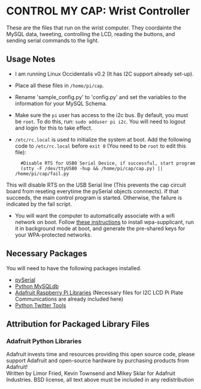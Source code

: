 CONTROL MY CAP: Wrist Controller
================================
These are the files that run on the wrist computer. They coordainte the MySQL data, tweeting, controlling the LCD, reading the buttons, and sending serial commands to the light. 

Usage Notes
-----------
* I am running Linux Occidentalis v0.2 (It has I2C support already set-up).
* Place all these files in `/home/pi/cap`.
* Rename 'sample_config.py' to 'config.py' and set the variables to the information for your MySQL Schema.  
* Make sure the `pi` user has access to the i2c bus.  By default, you must be `root`. To do this, run: `sudo adduser pi i2c`. You will need to logout and login for this to take effect.
* `/etc/rc.local` is used to initialize the system at boot.  Add the following code to `/etc/rc.local` before `exit 0` (You need to be `root` to edit this file):  

        #Disable RTS for USB0 Serial Device, if successful, start program  
        (stty -F /dev/ttyUSB0 -hup && /home/pi/cap/cap.py) || /home/pi/cap/fail.py  
This will disable RTS on the USB Serial line (This prevents the cap circuit board from reseting everytime the pySerial objects connnects). If that succeeds, the main control program is started. Otherwise, the failure is indicated by the fail script.
* You will want the computer to automatically associate with a wifi network on boot. Follow [these instructions](http://www.geeked.info/raspberry-pi-add-multiple-wifi-access-points/) to install wpa-supplicant, run it in background mode at boot, and generate the pre-shared keys for your WPA-protected networks.

Necessary Packages
------------------
You will need to have the following packages installed.
* [pySerial](http://pyserial.sourceforge.net/)
* [Python MySQLdb](http://sourceforge.net/projects/mysql-python/)
* [Adafruit Raspberry Pi Libraries](https://github.com/adafruit/Adafruit-Raspberry-Pi-Python-Code) (Necessary files for I2C LCD Pi Plate Communications are already included here)
* [Python Twitter Tools](http://mike.verdone.ca/twitter/)

Attribution for Packaged Library Files
--------------------------------------
### Adafruit Python Libraries
Adafruit invests time and resources providing this open source code, please support Adafruit and open-source hardware by purchasing products from Adafruit!  
Written by Limor Fried, Kevin Townsend and Mikey Sklar for Adafruit Industries. BSD license, all text above must be included in any redistribution
